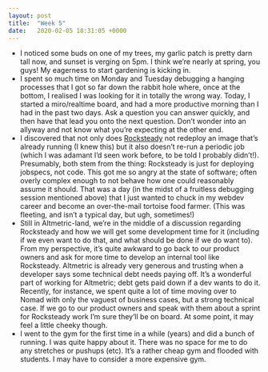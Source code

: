```yaml
---
layout: post
title:  "Week 5"
date:   2020-02-05 18:31:05 +0000
---
```


* I noticed some buds on one of my trees, my garlic patch is pretty darn tall now, and sunset is verging on 5pm. I think we’re nearly at spring, you guys! My eagerness to start gardening is kicking in.
* I spent so much time on Monday and Tuesday debugging a hanging processes that I got so far down the rabbit hole where, once at the bottom, I realised I was looking for it in totally the wrong way. Today, I started a miro/realtime board, and had a more productive morning than I had in the past two days. Ask a question you can answer quickly, and then have that lead you onto the next question. Don’t wonder into an allyway and not know what you’re expecting at the other end.
* I discovered that not only does [Rocksteady][0] not redeploy an image that’s already running (I knew this) but it also doesn’t re-run a periodic job (which I was adamant I’d seen work before, to be told I probably didn’t!). Presumably, both stem from the thing: Rocksteady is just for deploying jobspecs, not code. This got me so angry at the state of software; often overly complex enough to not behave how one could reasonably assume it should. That was a day (in the midst of a fruitless debugging session mentioned above) that I just wanted to chuck in my webdev career and become an over-the-mail tortoise food farmer. (This was fleeting, and isn’t a typical day, but ugh, sometimes!)
* Still in Altmetric-land, we’re in the middle of a discussion regarding Rocksteady and how we will get some development time for it (including if we even want to do that, and what should be done if we do want to). From my perspective, it’s quite awkward to go back to our product owners and ask for more time to develop an internal tool like Rocksteady. Altmetric is already very generous and trusting when a developer says some technical debt needs paying off. It’s a wonderful part of working for Altmetric; debt gets paid down if a dev wants to do it. Recently, for instance, we spent quite a lot of time moving over to Nomad with only the vaguest of business cases, but a strong technical case. If we go to our product owners and speak with them about a sprint for Rocksteady work I’m sure they’ll be on board. At some point, it may feel a little cheeky though.
* I went to the gym for the first time in a while (years) and did a bunch of running. I was quite happy about it. There was no space for me to do any stretches or pushups (etc). It’s a rather cheap gym and flooded with students. I may have to consider a more expensive gym.

[0]: https://github.com/PowerRhino/rocksteady

